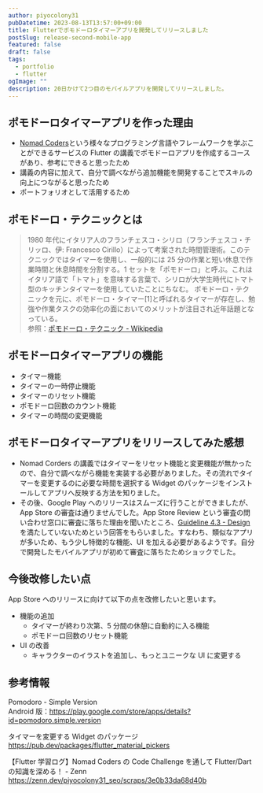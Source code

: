 ```yaml
---
author: piyocolony31
pubDatetime: 2023-08-13T13:57:00+09:00
title: Flutterでポモドーロタイマーアプリを開発してリリースしました
postSlug: release-second-mobile-app
featured: false
draft: false
tags:
  - portfolio
  - flutter
ogImage: ""
description: 20日かけて2つ目のモバイルアプリを開発してリリースしました。
---
```


## ポモドーロタイマーアプリを作った理由

- [Nomad Coders](https://nomadcoders.co/flutter-for-beginners)という様々なプログラミング言語やフレームワークを学ぶことができるサービスの Flutter の講義でポモドーロアプリを作成するコースがあり、参考にできると思ったため
- 講義の内容に加えて、自分で調べながら追加機能を開発することでスキルの向上につながると思ったため
- ポートフォリオとして活用するため

## ポモドーロ・テクニックとは

> 1980 年代にイタリア人のフランチェスコ・シリロ（フランチェスコ・チリッロ、伊: Francesco Cirillo）によって考案された時間管理術。このテクニックではタイマーを使用し、一般的には 25 分の作業と短い休息で作業時間と休息時間を分割する。1 セットを「ポモドーロ」と呼ぶ。これはイタリア語で「トマト」を意味する言葉で、シリロが大学生時代にトマト型のキッチンタイマーを使用していたことにちなむ。
> ポモドーロ・テクニックを元に、ポモドーロ・タイマー[1]と呼ばれるタイマーが存在し、勉強や作業タスクの効率化の面においてのメリットが注目され近年話題となっている。<br>
> 参照：[ポモドーロ・テクニック - Wikipedia](https://ja.wikipedia.org/wiki/%E3%83%9D%E3%83%A2%E3%83%89%E3%83%BC%E3%83%AD%E3%83%BB%E3%83%86%E3%82%AF%E3%83%8B%E3%83%83%E3%82%AF)

## ポモドーロタイマーアプリの機能

- タイマー機能
- タイマーの一時停止機能
- タイマーのリセット機能
- ポモドーロ回数のカウント機能
- タイマーの時間の変更機能

## ポモドーロタイマーアプリをリリースしてみた感想

- Nomad Corders の講義ではタイマーをリセット機能と変更機能が無かったので、自分で調べながら機能を実装する必要がありました。その流れでタイマーを変更するのに必要な時間を選択する Widget のパッケージをインストールしてアプリへ反映する方法を知りました。
- その後、Google Play へのリリースはスムーズに行うことができましたが、App Store の審査は通りませんでした。App Store Review という審査の問い合わせ窓口に審査に落ちた理由を聞いたところ、[Guideline 4.3 - Design](https://developer.apple.com/app-store/review/guidelines/#spam) を満たしていないためという回答をもらいました。すなわち、類似なアプリが多いため、もう少し特徴的な機能、UI を加える必要があるようです。自分で開発したモバイルアプリが初めて審査に落ちたためショックでした。

## 今後改修したい点

App Store へのリリースに向けて以下の点を改修したいと思います。

- 機能の追加
  - タイマーが終わり次第、5 分間の休憩に自動的に入る機能
  - ポモドーロ回数のリセット機能
- UI の改善
  - キャラクターのイラストを追加し、もっとユニークな UI に変更する

## 参考情報

Pomodoro - Simple Version<br>
Android 版：<https://play.google.com/store/apps/details?id=pomodoro.simple.version>

タイマーを変更する Widget のパッケージ<br>
<https://pub.dev/packages/flutter_material_pickers>

【Flutter 学習ログ】Nomad Coders の Code Challenge を通して Flutter/Dart の知識を深める！ - Zenn<br>
<https://zenn.dev/piyocolony31_seo/scraps/3e0b33da68d40b>
